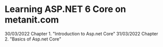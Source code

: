 # Learning ASP.NET 6 Core on metanit.com
30/03/2022 Chapter 1. "Introduction to Asp.net Core"
31/03/2022 Chapter 2. "Basics of Asp.net Core"
